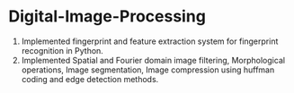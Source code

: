 # Digital-Image-Processing

1. Implemented fingerprint and feature extraction system for fingerprint recognition in Python.
2. Implemented Spatial and Fourier domain image filtering, Morphological operations, Image segmentation, Image compression using huffman coding and edge detection methods.
